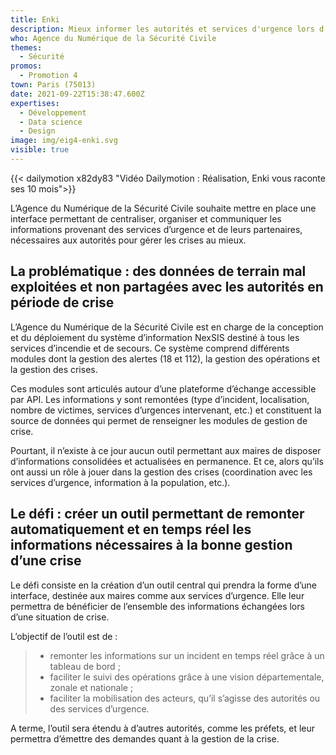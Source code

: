 ```yaml
---
title: Enki
description: Mieux informer les autorités et services d'urgence lors d'une crise
who: Agence du Numérique de la Sécurité Civile
themes:
  - Sécurité
promos:
  - Promotion 4
town: Paris (75013)
date: 2021-09-22T15:38:47.600Z
expertises:
  - Développement
  - Data science
  - Design
image: img/eig4-enki.svg
visible: true
---
```

{{< dailymotion x82dy83  "Vidéo Dailymotion : Réalisation, Enki vous raconte ses 10 mois">}}

L’Agence du Numérique de la Sécurité Civile souhaite mettre en place une interface permettant de centraliser, organiser et communiquer les informations provenant des services d’urgence et de leurs partenaires, nécessaires aux autorités pour gérer les crises au mieux.

## La problématique : des données de terrain mal exploitées et non partagées avec les autorités en période de crise

L’Agence du Numérique de la Sécurité Civile est en charge de la conception et du déploiement du système d’information NexSIS destiné à tous les services d’incendie et de secours. Ce système comprend différents modules dont la gestion des alertes (18 et 112), la gestion des opérations et la gestion des crises.

Ces modules sont articulés autour d’une plateforme d’échange accessible par API. Les informations y sont remontées (type d’incident, localisation, nombre de victimes, services d’urgences intervenant, etc.) et constituent la source de données qui permet de renseigner les modules de gestion de crise.

Pourtant, il n’existe à ce jour aucun outil permettant aux maires de disposer d’informations consolidées et actualisées en permanence. Et ce, alors qu’ils ont aussi un rôle à jouer dans la gestion des crises (coordination avec les services d’urgence, information à la population, etc.).

## Le défi : créer un outil permettant de remonter automatiquement et en temps réel les informations nécessaires à la bonne gestion d’une crise

Le défi consiste en la création d’un outil central qui prendra la forme d’une interface, destinée aux maires comme aux services d’urgence. Elle leur permettra de bénéficier de l’ensemble des informations échangées lors d’une situation de crise.

L’objectif de l’outil est de :

> * remonter les informations sur un incident en temps réel grâce à un tableau de bord ;
> * faciliter le suivi des opérations grâce à une vision départementale, zonale et nationale ;
> * faciliter la mobilisation des acteurs, qu’il s’agisse des autorités ou des services d’urgence.

A terme, l’outil sera étendu à d’autres autorités, comme les préfets, et leur permettra d’émettre des demandes quant à la gestion de la crise.